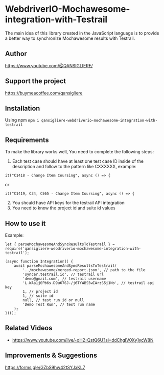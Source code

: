 # WebdriverIO-Mochawesome-integration-with-Testrail

The main idea of ​​this library created in the JavaScript language is to provide a better way to synchronize Mochawesome
results with Testrail.

## Author

https://www.youtube.com/@QANSIGLIERE/

## Support the project

https://buymeacoffee.com/qansigliere

## Installation

Using npm `npm i qansigliere-webdriverio-mochawesome-integration-with-testrail`

## Requirements

To make the library works well, You need to complete the following steps:

1. Each test case should have at least one test case ID inside of the description and follow to the pattern like
   CXXXXXX, example:

`it("C1418 - Change Item Coursing", async () => {`

or

`it("C1419, C34, C565 - Change Item Coursing", async () => {`

2. You should have API keys for the testrail API integration
3. You need to know the project id and suite id values

## How to use it

Example:

```
let { parseMochawesomeAndSyncResultsToTestrail } = require('qansigliere-webdriverio-mochawesome-integration-with-testrail');

(async function Integration() {
    await parseMochawesomeAndSyncResultsToTestrail(
        '../mochawesome/merged-report.json', // path to the file
        'syncer.testrail.io', // testrail url
        'demo@gmail.com', // testrail username
        'L.WAa1j0Pb6s.D9u676J-/j6TYWBS5wIArzS5j1No', // testrail api key
        1, // project id
        1, // suite id
        null, // test run id or null
        'Demo Test Run', // test run name
    );
})();
```

## Related Videos

-   https://www.youtube.com/live/-oH2-QstQ6U?si=ddChgIV0Xy1ycW8N

## Improvements & Suggestions

https://forms.gle/GZbS9hw42tSYJxKL7
